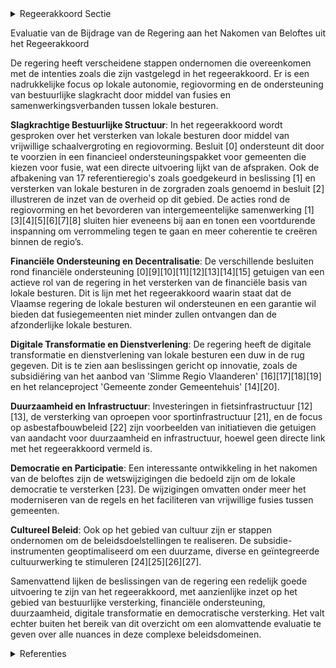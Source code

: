 

<details>
        <summary>Regeerakkoord Sectie </summary>
        <p>2.2.1 Slagkrachtige bestuurlijke structuur Door het ondersteunen van schaalvergro-ting, creëren we sterke en bestuurskrachtige lokale besturen. Deze schaalvergroting gebeurt op vrijwillige basis. Lokale besturen kunnen vrij kiezen of en met wie ze wensen te fusioneren. De lokale besturen leggen de voorstellen tot fusie voor aan de Vlaamse regering die al of niet een decretaal initia-tief kan nemen. De Vlaamse regering werkt een financieel ondersteuningspakket uit voor fusieoperaties die een bepaalde minimale schaalgrootte bereiken en ingaan vanaf de nieuwe lokale bestuursperiode in 2024. Deze financiële ondersteuning (schuldovername) wordt gedifferentieerd naargelang de bereikte schaalgrootte. Naast de schuldovername zal er ook een garantie-regeling voor het gemeentefonds van toepassing zijn waardoor de nieuwe fusie-gemeente, nooit minder ontvangen dan de som van de afzonderlijke lokale besturen. We zetten in op regiovorming. Deze regio-vorming moet van onderuit worden opge-bouwd en gedragen door de lokale besturen. De burgemeesters van de betrokken lokale besturen vormen de spil van deze regiovorming. Om tot een grotere coherentie te komen en deze regiovorming te stimuleren, zal de Vlaamse regering, verder bouwend op de reeds uitgevoerde regioscreening, vaste regio’s afbakenen waarbinnen alle vormen van intergemeente-lijke samenwerking, zowel de bestaande als nieuwe, moeten plaatsvinden (behoudens zij die op een hogere schaal georganiseerd zijn). Dit moet de huidige verrommeling tegengaan en leiden tot minder mandaten. We werken bestaande drempels weg die verhinderen dat samenwerkingsverbanden fuseren. De Vlaamse overheid zal de eigen regionale afbakeningen afstemmen op deze regio’s. Er wordt een kader uitgewerkt dat bijkomende instrumenten bevat om de regiovorming te ondersteunen (bv. rond herverdelingsproblematieken tussen de betrokken lokale besturen). De functie van provinciegouverneur evolueert - naast de uitvoering van zijn federale taken - steeds meer naar een actieve verbindings- en verzoeningsrol tussen de gemeenten en de Vlaamse overheidsdiensten actief in de provincie. Als voogdijoverheid stelt Vlaanderen zich op als kennispartner die vertrouwen schenkt aan zijn lokale besturen. De Vlaamse overheid concentreert zich op het defini-eren van strategische beleidsambities en de algemene spelregels. Dit betekent dat de lokale besturen meer autonomie krijgen en bevoegdheden om aan deze beleidsambi-ties invulling te geven, waar mogelijk conform het subsidiariteitsprincipe, worden overgeheveld naar het lokaal niveau. In een commissie decentralisatie, overlegt de Vlaamse regering samen met de lokale besturen op welke terreinen, bovenop de in dit regeerakkoord gemaakte afspraken, en door aanpassing van welke regelgeving en binnen welke termijn, zij de autonomie voor de lokale besturen verhoogt door, o.a. de afschaffing van Vlaamse sturing; minder of soepelere normering of de aanpassing van administratieve praktijken. De Vlaamse overheid focust op de onder-steuning en coaching van de lokale besturen. Het algemeen bestuurlijk toezicht wordt op een restrictieve manier toegepast en beperkt zich tot wettigheidstoezicht. Het goedkeuringstoezicht wordt verder afge-bouwd. Het decreet op de begraafplaatsen en de lijkbezorging en het decreet Lokaal Bestuur passen we aan zodat ook private actoren het initiatief kunnen nemen tot de oprich-ting en het beheer van een crematorium, binnen een duidelijk toezichtskader van de Vlaamse overheid (bv. op het vlak van ethiek, milieunormen,…). Daarnaast evalu-eren we, in overleg met de lokale besturen en andere betrokkenen (uitvaartonderne-mers, crematoria,…) of er nog andere actualisaties mogelijk en wenselijk zijn. Bij uitblijven van een wijziging van art. 60 § 6 van de OCMW-wet, onderzoeken we op welke manier sociale diensten op de meest efficiënte en effectieve manier kunnen worden georganiseerd. We bouwen een kader uit waarbinnen het right to challenge ten aanzien van de gemeenten en de intergemeentelijke samenwerkingsverbanden georganiseerd kan worden. Hierbij laten we ons inspireren door buitenlandse voorbeelden. Om tot een versterkte aanpak van kwets-bare wijken (op basis van indicatoren zoals lage werkzaamheidsgraad, slechte woonkwaliteit, lage scholingsgraad, hoge concentratie anderstaligheid, lage inko-mens…) te komen, sluit de Vlaamse regering met het betrokken lokaal bestuur een wijkverbeteringscontract af. Aangezien de steden en gemeenten zelf het best geplaatst zijn om de lokale situatie te beoordelen, nemen zij het initiatief om in te tekenen op een Vlaamse oproep met jurering. In dit wijkverbeteringscontract engageren zowel de verschillende betrokken beleidsdomeinen van de Vlaamse overheid als het betrokken lokaal bestuur zich om, door middel van een mix van kordate en zachte maatregelen, waarbij conform het bestuursdecreet kan worden afgeweken van bestaande regelgeving, de vicieuze cirkel in deze wijken te doorbreken door in te zetten op o.a. wonen, onderwijs, werk. Om de inspanningen van gemeenten ten gevolge van het beheren van de open ruimte te valoriseren en om de open ruimte te vrijwaren, zal er naast het gemeente-fonds een bijkomende algemene financie-ringslijn opgebouwd worden waarvoor alle gemeenten behalve de 13 centrumsteden in aanmerking komen. De impact ervan wordt geleidelijk opgebouwd om in 2024 op volle kracht te komen. Deze financieringslijn volgt dezelfde groeivoet als het gemeente-fonds, ook na 2024. Er wordt vanaf 2020 een bedrag van 4 miljoen euro ter beschikking gesteld voor de problematiek van de uitdijende effecten van het grootstedelijk gebied op Denderleeuw, Ninove, Geraardsbergen en Zottegem. </p>
        </details> 

Evaluatie van de Bijdrage van de Regering aan het Nakomen van Beloftes uit het Regeerakkoord

De regering heeft verscheidene stappen ondernomen die overeenkomen met de intenties zoals die zijn vastgelegd in het regeerakkoord. Er is een nadrukkelijke focus op lokale autonomie, regiovorming en de ondersteuning van bestuurlijke slagkracht door middel van fusies en samenwerkingsverbanden tussen lokale besturen.

**Slagkrachtige Bestuurlijke Structuur**:
In het regeerakkoord wordt gesproken over het versterken van lokale besturen door middel van vrijwillige schaalvergroting en regiovorming. Besluit \[0\] ondersteunt dit door te voorzien in een financieel ondersteuningspakket voor gemeenten die kiezen voor fusie, wat een directe uitvoering lijkt van de afspraken. Ook de afbakening van 17 referentieregio's zoals goedgekeurd in beslissing \[1\] en versterken van lokale besturen in de zorgraden zoals genoemd in besluit \[2\] illustreren de inzet van de overheid op dit gebied. De acties rond de regiovorming en het bevorderen van intergemeentelijke samenwerking \[1\]\[3\]\[4\]\[5\]\[6\]\[7\]\[8\] sluiten hier eveneens bij aan en tonen een voortdurende inspanning om verrommeling tegen te gaan en meer coherentie te creëren binnen de regio’s.

**Financiële Ondersteuning en Decentralisatie**:
De verschillende besluiten rond financiële ondersteuning \[0\]\[9\]\[10\]\[11\]\[12\]\[13\]\[14\]\[15\] getuigen van een actieve rol van de regering in het versterken van de financiële basis van lokale besturen. Dit is lijn met het regeerakkoord waarin staat dat de Vlaamse regering de lokale besturen wil ondersteunen en een garantie wil bieden dat fusiegemeenten niet minder zullen ontvangen dan de afzonderlijke lokale besturen.

**Digitale Transformatie en Dienstverlening**:
De regering heeft de digitale transformatie en dienstverlening van lokale besturen een duw in de rug gegeven. Dit is te zien aan beslissingen gericht op innovatie, zoals de subsidiëring van het aanbod van 'Slimme Regio Vlaanderen' \[16\]\[17\]\[18\]\[19\] en het relanceproject 'Gemeente zonder Gemeentehuis' \[14\]\[20\].

**Duurzaamheid en Infrastructuur**:
Investeringen in fietsinfrastructuur \[12\]\[13\], de versterking van oproepen voor sportinfrastructuur \[21\], en de focus op asbestafbouwbeleid \[22\] zijn voorbeelden van initiatieven die getuigen van aandacht voor duurzaamheid en infrastructuur, hoewel geen directe link met het regeerakkoord vermeld is.

**Democratie en Participatie**:
Een interessante ontwikkeling in het nakomen van de beloftes zijn de wetswijzigingen die bedoeld zijn om de lokale democratie te versterken \[23\]. De wijzigingen omvatten onder meer het moderniseren van de regels en het faciliteren van vrijwillige fusies tussen gemeenten.

**Cultureel Beleid**:
Ook op het gebied van cultuur zijn er stappen ondernomen om de beleidsdoelstellingen te realiseren. De subsidie-instrumenten geoptimaliseerd om een duurzame, diverse en geïntegreerde cultuurwerking te stimuleren \[24\]\[25\]\[26\]\[27\].

Samenvattend lijken de beslissingen van de regering een redelijk goede uitvoering te zijn van het regeerakkoord, met aanzienlijke inzet op het gebied van bestuurlijke versterking, financiële ondersteuning, duurzaamheid, digitale transformatie en democratische versterking. Het valt echter buiten het bereik van dit overzicht om een alomvattende evaluatie te geven over alle nuances in deze complexe beleidsdomeinen.

<details>
        <summary> Referenties</summary>
        **[\[0\]](https://beslissingenvlaamseregering.vlaanderen.be/?search=Vrijwillige%20fusies%20van%20gemeenten%3A%20ondersteunende%20maatregelen&dateOption=select&startDate=2020-07-10T08%3A00%3A00Z&endDate=2020-07-10T08%3A00%3A00Z)** : **(2020-07-10)** Vrijwillige fusies van gemeenten: ondersteunende maatregelen 

**[\[1\]](https://beslissingenvlaamseregering.vlaanderen.be/?search=Regiovorming%3A%20afbakening%20referentieregio%E2%80%99s%20en%20vervolgtraject&dateOption=select&startDate=2021-03-12T09%3A00%3A00Z&endDate=2021-03-12T09%3A00%3A00Z)** : **(2021-03-12)** Regiovorming: afbakening referentieregio’s en vervolgtraject 

**[\[2\]](https://beslissingenvlaamseregering.vlaanderen.be/?search=Slagkrachtige%20zorgraden%20door%20versterken%20rol%20lokale%20besturen%2C%20verhogen%20betrokkenheid%20welzijnsveld%20en%20actualisering%20van%20de%20opdrachten&dateOption=select&startDate=2022-12-09T09%3A00%3A00Z&endDate=2022-12-09T09%3A00%3A00Z)** : **(2022-12-09)** Slagkrachtige zorgraden door versterken rol lokale besturen, verhogen betrokkenheid welzijnsveld en actualisering van de opdrachten 

**[\[3\]](https://beslissingenvlaamseregering.vlaanderen.be/?search=Regiovorming%20met%20intergemeentelijke%20en%20bovenlokale%20samenwerking&dateOption=select&startDate=2020-10-09T08%3A00%3A00Z&endDate=2020-10-09T08%3A00%3A00Z)** : **(2020-10-09)** Regiovorming met intergemeentelijke en bovenlokale samenwerking 

**[\[4\]](https://beslissingenvlaamseregering.vlaanderen.be/?search=Decreet%20regiovorming%20lokaal%20bestuur&dateOption=select&startDate=2022-07-08T08%3A00%3A00Z&endDate=2022-07-08T08%3A00%3A00Z)** : **(2022-07-08)** Decreet regiovorming lokaal bestuur 

**[\[5\]](https://beslissingenvlaamseregering.vlaanderen.be/?search=Decreet%20regiovorming%20en%20wijziging%20decreet%20lokaal%20bestuur%3A%20referentieregio%27s&dateOption=select&startDate=2022-10-14T08%3A00%3A00Z&endDate=2022-10-14T08%3A00%3A00Z)** : **(2022-10-14)** Decreet regiovorming en wijziging decreet lokaal bestuur: referentieregio's 

**[\[6\]](https://beslissingenvlaamseregering.vlaanderen.be/?search=Decreet%20regiovorming%20en%20wijziging%20decreet%20lokaal%20bestuur%3A%20referentieregio%27s&dateOption=select&startDate=2023-02-03T09%3A00%3A00Z&endDate=2023-02-03T09%3A00%3A00Z)** : **(2023-02-03)** Decreet regiovorming en wijziging decreet lokaal bestuur: referentieregio's 

**[\[7\]](https://beslissingenvlaamseregering.vlaanderen.be/?search=Afwijkingsaanvragen%20principes%20regiovorming%20via%20digitaal%20loket&dateOption=select&startDate=2023-03-24T09%3A00%3A00Z&endDate=2023-03-24T09%3A00%3A00Z)** : **(2023-03-24)** Afwijkingsaanvragen principes regiovorming via digitaal loket 

**[\[8\]](https://beslissingenvlaamseregering.vlaanderen.be/?search=Regiovorming%3A%20wijziging%20verschillende%20decreten&dateOption=select&startDate=2023-10-27T08%3A00%3A00Z&endDate=2023-10-27T08%3A00%3A00Z)** : **(2023-10-27)** Regiovorming: wijziging verschillende decreten 

**[\[9\]](https://beslissingenvlaamseregering.vlaanderen.be/?search=Plan%20Vlaamse%20Veerkracht%3A%20Subsidi%C3%ABring%20en%20ondersteuning%20van%20de%20lokale%20besturen%20in%20functie%20van%20het%20realiseren%20van%20samenwerkingsverbanden%20ge%C3%AFntegreerd%20breed%20onthaal%20in%20heel%20Vlaanderen%20en%20Brussel&dateOption=select&startDate=2021-07-16T06%3A00%3A00Z&endDate=2021-07-16T06%3A00%3A00Z)** : **(2021-07-16)** Plan Vlaamse Veerkracht: Subsidiëring en ondersteuning van de lokale besturen in functie van het realiseren van samenwerkingsverbanden geïntegreerd breed onthaal in heel Vlaanderen en Brussel 

**[\[10\]](https://beslissingenvlaamseregering.vlaanderen.be/?search=Voorwaarden%20schuldovername%20vrijwillige%20samenvoeging%20gemeenten&dateOption=select&startDate=2020-12-04T09%3A00%3A00Z&endDate=2020-12-04T09%3A00%3A00Z)** : **(2020-12-04)** Voorwaarden schuldovername vrijwillige samenvoeging gemeenten 

**[\[11\]](https://beslissingenvlaamseregering.vlaanderen.be/?search=Voorwaarden%20schuldovername%20vrijwillige%20samenvoeging%20gemeenten&dateOption=select&startDate=2021-01-29T09%3A00%3A00Z&endDate=2021-01-29T09%3A00%3A00Z)** : **(2021-01-29)** Voorwaarden schuldovername vrijwillige samenvoeging gemeenten 

**[\[12\]](https://beslissingenvlaamseregering.vlaanderen.be/?search=Plan%20Vlaamse%20Veerkracht%3A%20projectsubsidie%20fietsinfrastructuur%20Vlaamse%20gemeenten&dateOption=select&startDate=2021-02-26T09%3A00%3A00Z&endDate=2021-02-26T09%3A00%3A00Z)** : **(2021-02-26)** Plan Vlaamse Veerkracht: projectsubsidie fietsinfrastructuur Vlaamse gemeenten 

**[\[13\]](https://beslissingenvlaamseregering.vlaanderen.be/?search=Plan%20Vlaamse%20Veerkracht%3A%20projectsubsidie%20aan%20Vlaamse%20gemeenten%20voor%20fietsinfrastructuur&dateOption=select&startDate=2022-07-08T08%3A00%3A00Z&endDate=2022-07-08T08%3A00%3A00Z)** : **(2022-07-08)** Plan Vlaamse Veerkracht: projectsubsidie aan Vlaamse gemeenten voor fietsinfrastructuur 

**[\[14\]](https://beslissingenvlaamseregering.vlaanderen.be/?search=Plan%20Vlaamse%20Veerkracht%3A%20Gemeente%20zonder%20Gemeentehuis&dateOption=select&startDate=2021-07-09T08%3A00%3A00Z&endDate=2021-07-09T08%3A00%3A00Z)** : **(2021-07-09)** Plan Vlaamse Veerkracht: Gemeente zonder Gemeentehuis 

**[\[15\]](https://beslissingenvlaamseregering.vlaanderen.be/?search=Subsidi%C3%ABring%20lokale%20besturen%20afval-%20en%20materialenbeheer&dateOption=select&startDate=2022-03-18T09%3A00%3A00Z&endDate=2022-03-18T09%3A00%3A00Z)** : **(2022-03-18)** Subsidiëring lokale besturen afval- en materialenbeheer 

**[\[16\]](https://beslissingenvlaamseregering.vlaanderen.be/?search=Plan%20Vlaamse%20Veerkracht%3A%20Uitbouw%20Slimme%20Regio%20Vlaanderen%20door%20samenbrengen%20innovatiecapaciteit%20ondernemingen%20en%20stimuleren%20implementatie%20en%20kennisopbouw%20bij%20lokale%20besturen&dateOption=select&startDate=2021-06-04T08%3A00%3A00Z&endDate=2021-06-04T08%3A00%3A00Z)** : **(2021-06-04)** Plan Vlaamse Veerkracht: Uitbouw Slimme Regio Vlaanderen door samenbrengen innovatiecapaciteit ondernemingen en stimuleren implementatie en kennisopbouw bij lokale besturen 

**[\[17\]](https://beslissingenvlaamseregering.vlaanderen.be/?search=Oproep%20tot%20erkenning%20en%20financiering%20van%20een%20Steunpunt%20Bestuurlijke%20Vernieuwing%202021-2025&dateOption=select&startDate=2020-07-17T08%3A00%3A00Z&endDate=2020-07-17T08%3A00%3A00Z)** : **(2020-07-17)** Oproep tot erkenning en financiering van een Steunpunt Bestuurlijke Vernieuwing 2021-2025 

**[\[18\]](https://beslissingenvlaamseregering.vlaanderen.be/?search=Plan%20Vlaamse%20Veerkracht%3A%201%2C2%20miljoen%20euro%20steun%20aan%20het%20initiatief%20om%20bedrijven%20te%20verenigen%20in%20het%20kader%20van%20Slimme%20Regio%20Vlaanderen&dateOption=select&startDate=2021-07-09T08%3A00%3A00Z&endDate=2021-07-09T08%3A00%3A00Z)** : **(2021-07-09)** Plan Vlaamse Veerkracht: 1,2 miljoen euro steun aan het initiatief om bedrijven te verenigen in het kader van Slimme Regio Vlaanderen 

**[\[19\]](https://beslissingenvlaamseregering.vlaanderen.be/?search=Opstart%20ge%C3%AFntegreerd%20planningsproces%20gewestelijk%20ruimtelijk%20uitvoeringsplan%20%E2%80%98regionaalstedelijk%20gebied%20Mechelen%E2%80%99&dateOption=select&startDate=2020-07-17T08%3A00%3A00Z&endDate=2020-07-17T08%3A00%3A00Z)** : **(2020-07-17)** Opstart geïntegreerd planningsproces gewestelijk ruimtelijk uitvoeringsplan ‘regionaalstedelijk gebied Mechelen’ 

**[\[20\]](https://beslissingenvlaamseregering.vlaanderen.be/?search=Plan%20Vlaamse%20Veerkracht%3A%20subsidie%20transformatief%20ontwikkelings-%20en%20implementatietraject%20in%20het%20kader%20van%20de%20zesde%20oproep%20%27Gemeente%20zonder%20gemeentehuis%27&dateOption=select&startDate=2022-12-09T09%3A00%3A00Z&endDate=2022-12-09T09%3A00%3A00Z)** : **(2022-12-09)** Plan Vlaamse Veerkracht: subsidie transformatief ontwikkelings- en implementatietraject in het kader van de zesde oproep 'Gemeente zonder gemeentehuis' 

**[\[21\]](https://beslissingenvlaamseregering.vlaanderen.be/?search=Ondersteuning%20bovenlokale%20sportinfrastructuur%20en%20topsportinfrastructuur%3A%20wijzigingsdecreet&dateOption=select&startDate=2020-07-17T08%3A00%3A00Z&endDate=2020-07-17T08%3A00%3A00Z)** : **(2020-07-17)** Ondersteuning bovenlokale sportinfrastructuur en topsportinfrastructuur: wijzigingsdecreet 

**[\[22\]](https://beslissingenvlaamseregering.vlaanderen.be/?search=Plan%20Vlaamse%20Veerkracht%3A%20Asbestafbouwbeleid%20lokale%20besturen&dateOption=select&startDate=2021-07-09T08%3A00%3A00Z&endDate=2021-07-09T08%3A00%3A00Z)** : **(2021-07-09)** Plan Vlaamse Veerkracht: Asbestafbouwbeleid lokale besturen 

**[\[23\]](https://beslissingenvlaamseregering.vlaanderen.be/?search=Versterking%20lokale%20democratie%3A%20wijzigingsdecreet&dateOption=select&startDate=2020-07-17T08%3A00%3A00Z&endDate=2020-07-17T08%3A00%3A00Z)** : **(2020-07-17)** Versterking lokale democratie: wijzigingsdecreet 

**[\[24\]](https://beslissingenvlaamseregering.vlaanderen.be/?search=Lokale%20besturen%3A%20diverse%20subsidies%20VIA6-akkoord&dateOption=select&startDate=2022-12-16T09%3A00%3A00Z&endDate=2022-12-16T09%3A00%3A00Z)** : **(2022-12-16)** Lokale besturen: diverse subsidies VIA6-akkoord 

**[\[25\]](https://beslissingenvlaamseregering.vlaanderen.be/?search=Voorontwerp%20van%20decreet%20over%20de%20bovenlokale%20cultuurwerking&dateOption=select&startDate=2023-05-26T08%3A00%3A00Z&endDate=2023-05-26T08%3A00%3A00Z)** : **(2023-05-26)** Voorontwerp van decreet over de bovenlokale cultuurwerking 

**[\[26\]](https://beslissingenvlaamseregering.vlaanderen.be/?search=Lokale%20besturen%3A%20werkingssubsidie%20aanvullend%20lokaal%20dienstenaanbod%20van%20algemeen%20economisch%20belang%20juli%202023%20-%20december%202023.%20&dateOption=select&startDate=2023-05-26T08%3A00%3A00Z&endDate=2023-05-26T08%3A00%3A00Z)** : **(2023-05-26)** Lokale besturen: werkingssubsidie aanvullend lokaal dienstenaanbod van algemeen economisch belang juli 2023 - december 2023.  

**[\[27\]](https://beslissingenvlaamseregering.vlaanderen.be/?search=Voorontwerp%20van%20decreet%20over%20de%20bovenlokale%20cultuurwerking&dateOption=select&startDate=2023-07-07T09%3A00%3A00Z&endDate=2023-07-07T09%3A00%3A00Z)** : **(2023-07-07)** Voorontwerp van decreet over de bovenlokale cultuurwerking 
        </details> 

